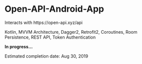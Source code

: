 <h1>Open-API-Android-App</h1>
<p>Interacts with https://open-api.xyz/api</p>
<p>Kotlin, MVVM Architecture, Dagger2, Retrofit2, Coroutines, Room Persistence, REST API, Token Authentication</p>
<p><strong>In progress...</strong></p>
<p>Estimated completion date: Aug 30, 2019</p>
